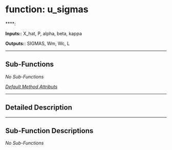 # function: u_sigmas

****: 

**Inputs:**: X_hat, P, alpha, beta, kappa

**Outputs:**: SIGMAS, Wm, Wc, L

 ***

## Sub-Functions

*No Sub-Functions*

[*Default Method Attributs*](https://www.mathworks.com/help/matlab/matlab_oop/method-attributes.html)

 ***

## Detailed Description



 ***

## Sub-Function Descriptions

*No Sub-Functions*